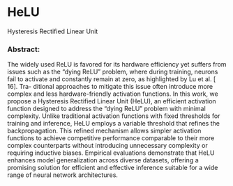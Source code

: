 # HeLU
Hysteresis Rectified Linear Unit

### Abstract:
The widely used ReLU is favored for its hardware efficiency yet suffers from
issues such as the “dying ReLU” problem, where during training, neurons fail
to activate and constantly remain at zero, as highlighted by Lu et al. [ 16]. Tra-
ditional approaches to mitigate this issue often introduce more complex and less
hardware-friendly activation functions. In this work, we propose a Hysteresis
Rectified Linear Unit (HeLU), an efficient activation function designed to address
the “dying ReLU” problem with minimal complexity. Unlike traditional activation
functions with fixed thresholds for training and inference, HeLU employs a variable
threshold that refines the backpropagation. This refined mechanism allows simpler
activation functions to achieve competitive performance comparable to their more
complex counterparts without introducing unnecessary complexity or requiring
inductive biases. Empirical evaluations demonstrate that HeLU enhances model
generalization across diverse datasets, offering a promising solution for efficient
and effective inference suitable for a wide range of neural network architectures.
